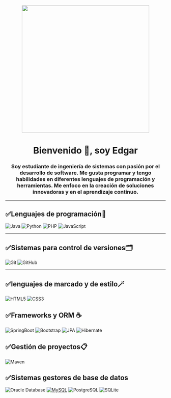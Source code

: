 <div id="header" align="center">
    <img src="https://media.giphy.com/media/qgQUggAC3Pfv687qPC/giphy.gif" width="400">
    <h1 align="center">Bienvenido 👋, soy Edgar</h1>
    <h3 align="center">Soy estudiante de ingeniería de sistemas con pasión por el desarrollo de software. Me gusta programar y tengo habilidades en diferentes lenguajes de programación y herramientas. Me enfoco en la creación de soluciones innovadoras y en el aprendizaje continuo.</h3>
</div>

---
## ✅Lenguajes de programación💎

![Java](https://img.shields.io/badge/Java-007396?style=flat&logo=java)
![Python](https://img.shields.io/badge/-Python-000000?style=flat&logo=python)
![PHP](https://img.shields.io/badge/-JavaScript-%23F7DF1C?style=flat-square&logo=javascript&logoColor=000000&labelColor=%23F7DF1C&color=%23FFCE5A)
![JavaScript](https://img.shields.io/badge/-JavaScript-%23F7DF1C?style=flat-square&logo=javascript&logoColor=000000&labelColor=%23F7DF1C&color=%23FFCE5A)

---
## ✅Sistemas para control de versiones🗂
![Git](https://img.shields.io/badge/-Git-222222?style=flat&logo=git&logoColor=F05032)
![GitHub](https://img.shields.io/badge/-GitHub-222222?style=flat&logo=github&logoColor=181717)

---
## ✅lenguajes de marcado y de estilo🪄
![HTML5](https://img.shields.io/badge/-HTML5-%23E44D27?style=flat-square&logo=html5&logoColor=ffffff)
![CSS3](https://img.shields.io/badge/-CSS3-%231572B6?style=flat-square&logo=css3)

## ✅Frameworks y ORM ☕
![SpringBoot](http://img.shields.io/badge/-Spring-6DB33F?style=flat-square&logo=spring&logoColor=ffffff)
![Bootstrap](https://img.shields.io/badge/-Bootstrap-563D7C?style=flat-square&logo=Bootstrap)
![JPA](https://img.shields.io/badge/JPA-007396?style=flat&logo=java)
![Hibernate](https://img.shields.io/badge/Hibernate-A63E51?style=flat&logo=java)

## ✅Gestión de proyectos📋
![Maven](http://img.shields.io/badge/-Maven-1565c0?style=flat-square&logo=apache-maven)

## ✅Sistemas gestores de base de datos
![Oracle Database](http://img.shields.io/badge/-Oracle-DD0031?style=flat-square&logo=oracle)
[![MySQL](https://img.shields.io/badge/-MySQL-black?style=flat-square&logo=mysql&link=https://github.com/LuizCarlosAbbott/)](https://github.com/LuizCarlosAbbott/)
![PostgreSQL](https://img.shields.io/badge/-PostgreSQL-336791?style=flat-square&logo=postgresql)
![SQLite]()
